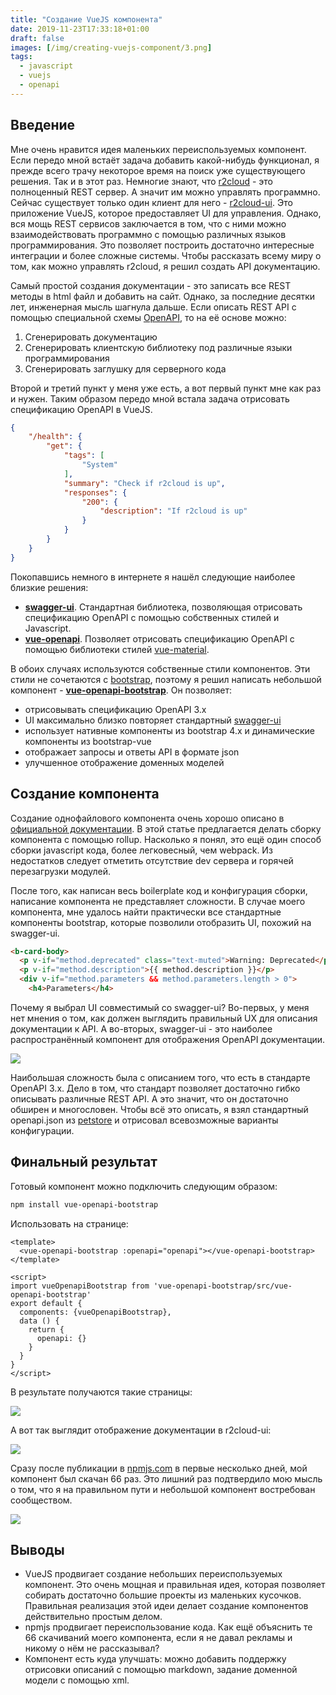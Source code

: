 ```yaml
---
title: "Создание VueJS компонента"
date: 2019-11-23T17:33:18+01:00
draft: false
images: [/img/creating-vuejs-component/3.png]
tags:
  - javascript
  - vuejs
  - openapi
---
```

## Введение

Мне очень нравится идея маленьких переиспользуемых компонент. Если передо мной встаёт задача добавить какой-нибудь функционал, я прежде всего трачу некоторое время на поиск уже существующего решения. Так и в этот раз. Немногие знают, что [r2cloud](http://github.com/dernasherbrezon/r2cloud) - это полноценный REST сервер. А значит им можно управлять программно. Сейчас существует только один клиент для него - [r2cloud-ui](https://github.com/dernasherbrezon/r2cloud-ui). Это приложение VueJS, которое предоставляет UI для управления. Однако, вся мощь REST сервисов заключается в том, что с ними можно взаимодействовать программно с помощью различных языков программирования. Это позволяет построить достаточно интересные интеграции и более сложные системы. Чтобы рассказать всему миру о том, как можно управлять r2cloud, я решил создать API документацию.

Самый простой создания документации - это записать все REST методы в html файл и добавить на сайт. Однако, за последние десятки лет, инженерная мысль шагнула дальше. Если описать REST API с помощью специальной схемы [OpenAPI](https://swagger.io/docs/specification/about), то на её основе можно:

1. Сгенерировать документацию
2. Сгенерировать клиентскую библиотеку под различные языки программирования
3. Сгенерировать заглушку для серверного кода

Второй и третий пункт у меня уже есть, а вот первый пункт мне как раз и нужен. Таким образом передо мной встала задача отрисовать спецификацию OpenAPI в VueJS. 

```json
{
	"/health": {
		"get": {
			"tags": [
				"System"
			],
			"summary": "Check if r2cloud is up",
			"responses": {
				"200": {
					"description": "If r2cloud is up"
				}
			}
		}
	}
}
```

Покопавшись немного в интернете я нашёл следующие наиболее близкие решения:

- <strong>[swagger-ui](https://www.npmjs.com/package/swagger-ui)</strong>. Стандартная библиотека, позволяющая отрисовать спецификацию OpenAPI с помощью собственных стилей и Javascript.
- <strong>[vue-openapi](https://www.npmjs.com/package/@koumoul/vue-openapi)</strong>. Позволяет отрисовать спецификацию OpenAPI с помощью библиотеки стилей [vue-material](https://vuematerial.io).

В обоих случаях используются собственные стили компонентов. Эти стили не сочетаются с [bootstrap](https://getbootstrap.com), поэтому я решил написать небольшой компонент - <strong>[vue-openapi-bootstrap](https://www.npmjs.com/package/vue-openapi-bootstrap)</strong>. Он позволяет:

- отрисовывать спецификацию OpenAPI 3.x
- UI максимально близко повторяет стандартный [swagger-ui](https://petstore.swagger.io/#/)
- использует нативные компоненты из bootstrap 4.x и динамические компоненты из bootstrap-vue
- отображает запросы и ответы API в формате json
- улучшенное отображение доменных моделей

## Создание компонента

Создание однофайлового компонента очень хорошо описано в [официальной документации](https://ru.vuejs.org/v2/cookbook/packaging-sfc-for-npm.html). В этой статье предлагается делать сборку компонента с помощью rollup. Насколько я понял, это ещё один способ сборки javascript кода, более легковесный, чем webpack. Из недостатков следует отметить отсутствие dev сервера и горячей перезагрузки модулей.

После того, как написан весь boilerplate код и конфигурация сборки, написание компонента не представляет сложности. В случае моего компонента, мне удалось найти практически все стандартные компоненты bootstrap, которые позволили отобразить UI, похожий на swagger-ui.

```html
<b-card-body>
  <p v-if="method.deprecated" class="text-muted">Warning: Deprecated</p>
  <p v-if="method.description">{{ method.description }}</p>
  <div v-if="method.parameters && method.parameters.length > 0">
    <h4>Parameters</h4>
```

Почему я выбрал UI совместимый со swagger-ui? Во-первых, у меня нет мнения о том, как должен выглядить правильный UX для описания документации к API. А во-вторых, swagger-ui - это наиболее распространённый компонент для отображения OpenAPI документации.

![](/img/creating-vuejs-component/1.png)

Наибольшая сложность была с описанием того, что есть в стандарте OpenAPI 3.x. Дело в том, что стандарт позволяет достаточно гибко описывать различные REST API. А это значит, что он достаточно обширен и многословен. Чтобы всё это описать, я взял стандартный openapi.json из [petstore](https://petstore.swagger.io/#/) и отрисовал всевозможные варианты конфигурации.

## Финальный результат

Готовый компонент можно подключить следующим образом:

```bash
npm install vue-openapi-bootstrap
```

Использовать на странице:

```
<template>
  <vue-openapi-bootstrap :openapi="openapi"></vue-openapi-bootstrap>
</template>

<script>
import vueOpenapiBootstrap from 'vue-openapi-bootstrap/src/vue-openapi-bootstrap'
export default {
  components: {vueOpenapiBootstrap},
  data () {
    return {
      openapi: {}
    }
  }
}
</script>
```

В результате получаются такие страницы:

![](/img/creating-vuejs-component/2.png)

А вот так выглядит отображение документации в r2cloud-ui:

![](/img/creating-vuejs-component/3.png)

Сразу после публикации в [npmjs.com](https://www.npmjs.com/package/vue-openapi-bootstrap) в первые несколько дней, мой компонент был скачан 66 раз. Это лишний раз подтвердило мою мысль о том, что я на правильном пути и небольшой компонент востребован сообществом.

![](/img/creating-vuejs-component/4.png)

## Выводы

- VueJS продвигает создание небольших переиспользуемых компонент. Это очень мощная и правильная идея, которая позволяет собирать достаточно большие проекты из маленьких кусочков. Правильная реализация этой идеи делает создание компонентов действительно простым делом.
- npmjs продвигает переиспользование кода. Как ещё объяснить те 66 скачиваний моего компонента, если я не давал рекламы и никому о нём не рассказывал?
- Компонент есть куда улучшать: можно добавить поддержку отрисовки описаний с помощью markdown, задание доменной модели с помощью xml.